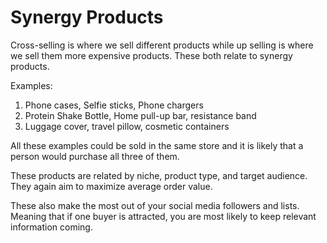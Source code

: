 # Synergy Products

Cross-selling is where we sell different products while up selling is where we sell them more expensive products. These both relate to synergy products.

Examples:

1. Phone cases, Selfie sticks, Phone chargers
2. Protein Shake Bottle, Home pull-up bar, resistance band
3. Luggage cover, travel pillow, cosmetic containers

All these examples could be sold in the same store and it is likely that a person would purchase all three of them.

These products are related by niche, product type, and target audience. They again aim to maximize average order value. 

These also make the most out of your social media followers and lists. Meaning that if one buyer is attracted, you are most likely to keep relevant information coming.